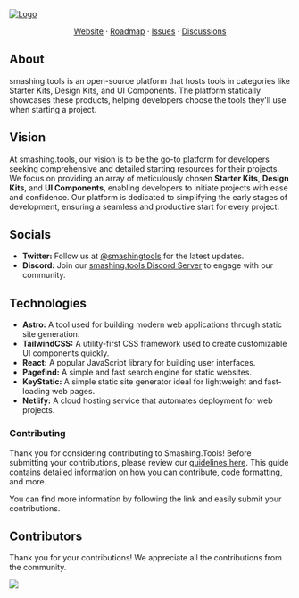   <a href="https://github.com/smashing-team/smashing.tools">
   <img src="https://repository-images.githubusercontent.com/727660019/a7a54d3e-9aeb-4cd5-b53c-891a97721edb" alt="Logo">
  </a>

  <p align="center">
    <a href="https://smashing.tools">Website</a>
    ·
    <a href="https://github.com/orgs/smashing-team/projects/1">Roadmap</a>
    ·
    <a href="https://github.com/smashing-team/smashing.tools/issues">Issues</a>
    ·
    <a href="https://github.com/orgs/smashing-team/discussions">Discussions</a>
  </p>

## **About**

smashing.tools is an open-source platform that hosts tools in categories like Starter Kits, Design Kits, and UI Components. The platform statically showcases these products, helping developers choose the tools they'll use when starting a project.

## **Vision**

At smashing.tools, our vision is to be the go-to platform for developers seeking comprehensive and detailed starting resources for their projects. We focus on providing an array of meticulously chosen **Starter Kits**, **Design Kits**, and **UI Components**, enabling developers to initiate projects with ease and confidence. Our platform is dedicated to simplifying the early stages of development, ensuring a seamless and productive start for every project.

## Socials

- **Twitter:** Follow us at [@smashingtools](https://twitter.com/smashingtools) for the latest updates.
- **Discord:** Join our [smashing.tools Discord Server](https://discord.gg/8ugeaKPrsU) to engage with our community.

## **Technologies**

- **Astro:** A tool used for building modern web applications through static site generation.
- **TailwindCSS:** A utility-first CSS framework used to create customizable UI components quickly.
- **React:** A popular JavaScript library for building user interfaces.
- **Pagefind:** A simple and fast search engine for static websites.
- **KeyStatic:** A simple static site generator ideal for lightweight and fast-loading web pages.
- **Netlify:** A cloud hosting service that automates deployment for web projects.

### **Contributing**

Thank you for considering contributing to Smashing.Tools! Before submitting your contributions, please review our [guidelines here](https://github.com/smashing-team/smashing.tools/blob/main/README.md). This guide contains detailed information on how you can contribute, code formatting, and more.

You can find more information by following the link and easily submit your contributions.

## Contributors

Thank you for your contributions! We appreciate all the contributions from the community.

<a href="https://github.com/smashing-team/smashing.tools/graphs/contributors">
  <img src="https://contrib.rocks/image?repo=smashing-team/smashing.tools" />
</a>